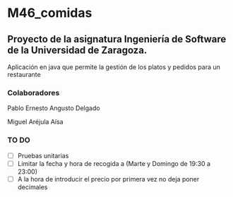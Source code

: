 # M46_comidas

 
## Proyecto de la asignatura Ingeniería de Software de la Universidad de Zaragoza. 
Aplicación en java que permite la gestión de los platos y pedidos para un restaurante

### Colaboradores
Pablo Ernesto Angusto Delgado

Miguel Aréjula Aísa

### TO DO
- [ ] Pruebas unitarias
- [ ] Limitar la fecha y hora de recogida a (Marte y Domingo de 19:30 a 23:00)
- [ ] A la hora de introducir el precio por primera vez no deja poner decimales
